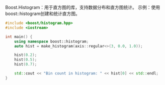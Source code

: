 Boost.Histogram：用于直方图的库，支持数据分布和直方图统计。
示例：使用boost::histogram创建和统计直方图。
```cpp
#include <boost/histogram.hpp>
#include <iostream>

int main() {
    using namespace boost::histogram;
    auto hist = make_histogram(axis::regular<>(3, 0.0, 1.0));

    hist(0.2);
    hist(0.5);
    hist(0.7);

    std::cout << "Bin count in histogram: " << hist[0] << std::endl;
}
```